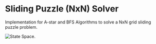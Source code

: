 # Sliding Puzzle (NxN) Solver
Implementation for A-star and BFS Algorithms to solve a NxN grid sliding puzzle problem.

![State Space.](https://github.com/YahyaAlaaMassoud/Sliding-Puzzle-A-Star-Solver/blob/master/images/state%20space.jpg
"State Space")
